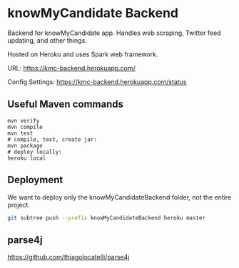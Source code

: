 # knowMyCandidate Backend

Backend for knowMyCandidate app. Handles web scraping, Twitter feed updating, and other things.

Hosted on Heroku and uses Spark web framework.

URL:
https://kmc-backend.herokuapp.com/

Config Settings:
https://kmc-backend.herokuapp.com/status

## Useful Maven commands

    mvn verify
    mvn compile
    mvn test
    # compile, test, create jar:
    mvn package
    # deploy locally:
    heroku local

## Deployment

We want to deploy only the knowMyCandidateBackend folder, not the entire project.

```sh
git subtree push --prefix knowMyCandidateBackend heroku master
```

## parse4j

https://github.com/thiagolocatelli/parse4j